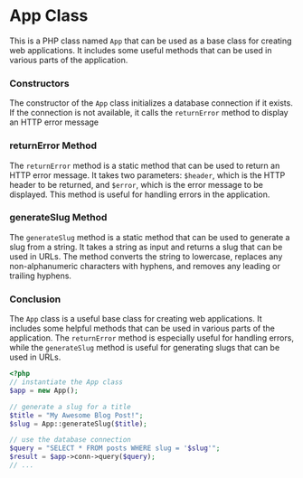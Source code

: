# App Class

This is a PHP class named `App` that can be used as a base class for creating web applications. It includes some useful methods that can be used in various parts of the application.

### Constructors 

The constructor of the `App` class initializes a database connection if it exists. If the connection is not available, it calls the `returnError` method to display an HTTP error message

### returnError Method

The `returnError` method is a static method that can be used to return an HTTP error message. It takes two parameters: `$header`, which is the HTTP header to be returned, and `$error`, which is the error message to be displayed. This method is useful for handling errors in the application.

### generateSlug Method

The `generateSlug` method is a static method that can be used to generate a slug from a string. It takes a string as input and returns a slug that can be used in URLs. The method converts the string to lowercase, replaces any non-alphanumeric characters with hyphens, and removes any leading or trailing hyphens.

### Conclusion

The `App` class is a useful base class for creating web applications. It includes some helpful methods that can be used in various parts of the application. The `returnError` method is especially useful for handling errors, while the `generateSlug` method is useful for generating slugs that can be used in URLs.

```php
<?php
// instantiate the App class
$app = new App();

// generate a slug for a title
$title = "My Awesome Blog Post!";
$slug = App::generateSlug($title);

// use the database connection
$query = "SELECT * FROM posts WHERE slug = '$slug'";
$result = $app->conn->query($query);
// ...
```